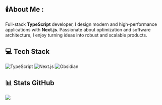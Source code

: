 ## 🕯️About Me :

Full-stack **TypeScript** developer, I design modern and high-performance applications with **Next.js**. Passionate about optimization and software architecture, I enjoy turning ideas into robust and scalable products.

## 💻 Tech Stack

![TypeScript](https://img.shields.io/badge/TypeScript-%23007ACC.svg?style=for-the-badge&logo=typescript&logoColor=white)
![Next.js](https://img.shields.io/badge/Next.js-000000.svg?style=for-the-badge&logo=next.js&logoColor=white)
![Obsidian](https://img.shields.io/badge/Obsidian-%23483699.svg?style=for-the-badge&logo=obsidian&logoColor=white)

## 📊 Stats GitHub

![](https://github-readme-stats.vercel.app/api/top-langs/?username=Coyls&theme=dark&hide_border=true&include_all_commits=true&count_private=true&layout=compact)



